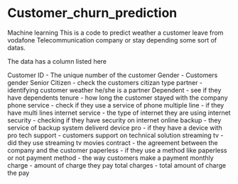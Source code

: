 # Customer_churn_prediction
Machine learning
This is a code to predict weather a customer leave from vodafone Telecommunication company or stay depending some sort of datas.

The data has a column listed here

Customer ID - The unique number of the customer
Gender - Customers gender
Senior Citizen - check the customers citizan type
partner - identifying customer weather he/she is a partner
Dependent - see if they have dependents
tenure - how long the customer stayed with the company
phone service - check if they use a service of phone
multiple line - if they have multi lines
internet service - the type of internet they are using
internet security - checking if they have security on internet 
online backup - they service of backup system deliverd
device pro - if they have a device with pro 
tech support - customers support on technical solution
streaming tv - did they use streaming tv movies
contract - the agreement between the company and the customer
paperless - if they use a method like paperless or not
payment method - the way customers make a payment
monthly charge - amount of charge they pay
total charges - total amount of charge the pay

